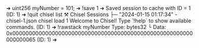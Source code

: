 <div id="termynal" data-termynal>
	<span data-ty>➜ uint256 myNumber = 101;</span>
	<span data-ty>➜ !save 1</span>
	<span data-ty>➜ Saved session to cache with ID = 1</span>
	<span data-ty>(ID: 1) ➜ !quit</span>
	<span data-ty="input">chisel list</span>
	<span data-ty>⚒️ Chisel Sessions</span>
	<span data-ty>├─ "2024-01-15 01:17:34" - chisel-1.json</span>
	<span data-ty="input">chisel load 1</span>
	<span data-ty>Welcome to Chisel! Type `!help` to show available commands.</span>
	<span data-ty>(ID: 1) ➜ !rawstack myNumber</span>
	<span data-ty>Type: bytes32</span>
	<span data-ty>└ Data: 0x0000000000000000000000000000000000000000000000000000000000000065</span>
	<span data-ty>(ID: 1) ➜</span>
</div>
